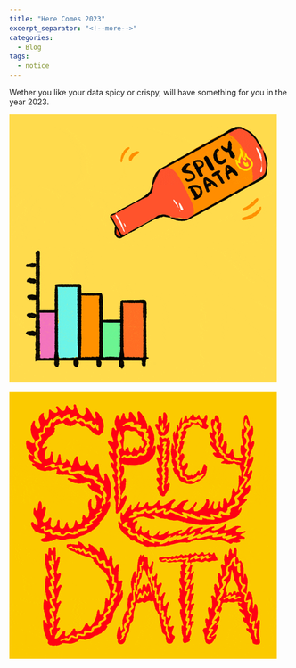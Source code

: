 ```yaml
---
title: "Here Comes 2023"
excerpt_separator: "<!--more-->"
categories:
  - Blog
tags:
  - notice
---
```


Wether you like your data spicy or crispy, will have something for you in the year 2023. 

![](/assets/images/spicy-data-pouring-bottle.gif)

![](/assets/images/spicy-data-animated.gif)


